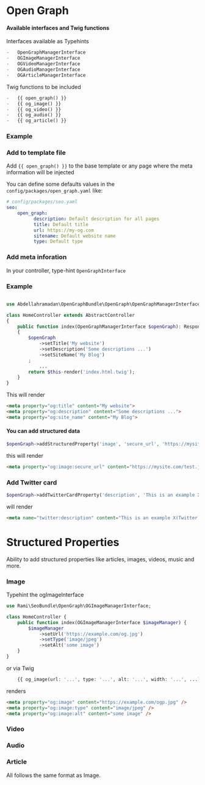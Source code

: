 # Open Graph

#### Available interfaces and Twig functions

Interfaces available as Typehints
```php
-   OpenGraphManagerInterface
-   OGImageManagerInterface 
-   OGVideoManagerInterface
-   OGAudioManagerInterface
-   OGArticleManagerInterface
```

Twig functions to be included
```php 
-   {{ open_graph() }}
-   {{ og_image() }}
-   {{ og_video() }}
-   {{ og_audio() }}
-   {{ og_article() }}
```

### Example

### Add to template file
Add ```{{ open_graph() }}``` to the base template or any page where the meta information will be injected

You can define some defaults values in the `config/packages/open_graph.yaml` like:
```yaml
# config/packages/seo.yaml
seo:
    open_graph:
          description: Default description for all pages
          title: Default title
          url: https://my-og.com
          sitename: Default website name
          type: Default type
```

### Add meta inforation
In your controller, type-hint `OpenGraphInterface`

### Example
```php

use Abdellahramadan\OpenGraphBundle\OpenGraph\OpenGraphManagerInterface;

class HomeController extends AbstractController
{
    public function index(OpenGraphManagerInterface $openGraph): Response
    {
        $openGraph
            ->setTitle('My website')
            ->setDescription('Some descriptions ...')
            ->setSiteName('My Blog')
        ;
            ...
        return $this-render('index.html.twig');
    }
}
```
This will render
```html
<meta property="og:title" content="My website">
<meta property="og:description" content="Some descriptions ...">
<meta property="og:site_name" content="My Blog">
```

#### You can add structured data
```php
$openGraph->addStructuredProperty('image', 'secure_url', 'https://mysite.com/test.jpg')
```
this will render

```html
<meta property="og:image:secure_url" content="https://mysite.com/test.jpg" />
```

### Add Twitter card

```php
$openGraph->addTwitterCardProperty('description', 'This is an example X(Twitter) Card
```
will render
```html
<meta name="twitter:description" content="This is an example X(Twitter) Card)" />
```

Structured Properties
===

Ability to add structured properties like articles, images, videos, music and more.

### Image
Typehint the ogImageInterface

```php
use Rami\SeoBundle\OpenGraph\OGImageManagerInterface;

class HomeController {
    public function index(OGImageManagerInterface $imageManager) {
        $imageManager
            ->setUrl('https://example.com/og.jpg')
            ->setType('image/jpeg')
            ->setAlt('some image')
    }
}
```

or via Twig

```php
    {{ og_image(url: '...', type: '...', alt: '...', width: '...', ...)}}
```

renders

```html
<meta property="og:image" content="https://example.com/ogp.jpg" />
<meta property="og:image:type" content="image/jpeg" />
<meta property="og:image:alt" content="some image" />
```

### Video


### Audio

### Article

All follows the same format as Image.

